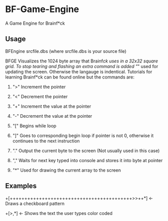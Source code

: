 # BF-Game-Engine
A Game Engine for Brainf*ck

Usage
---
BFEngine srcfile.dbs (where srcfile.dbs is your source file)

BFGE Visualizes the 1024 byte array that Brainf*ck uses in a 32x32 square grid.
To stop tearing and flashing an extra command is added "*" used for updating the screen.
Otherwise the langauge is indentical. Tutorials for learning Brainf*ck can be found online but the commands are:

1. ">" Increment the pointer
 
2. "<" Decrement the pointer

3. "+" Increment the value at the pointer

4. "-" Decrement the value at the pointer
 
5. "[" Begins while loop
 
6. "]" Goes to corresponding begin loop if pointer is not 0, otherwise it continues to the next instruction

7. "." Output the current byte to the screen (Not usually used in this case)

8. "," Waits for next key typed into console and stores it into byte at pointer

9.  "*" Used for drawing the current array to the screen


**Examples**
---
+[++++++++++++++++++++++++++++++++++++++++++>>++*] <- Draws a checkboard pattern

+[>,*] <- Shows the text the user types color coded
